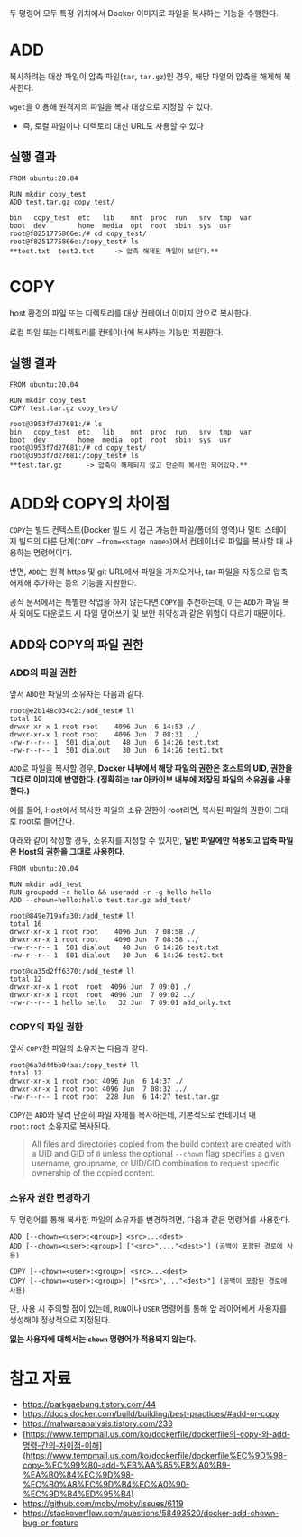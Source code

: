 두 명령어 모두 특정 위치에서 Docker 이미지로 파일을 복사하는 기능을 수행한다.

# ADD

복사하려는 대상 파일이 압축 파일(`tar`, `tar.gz`)인 경우, 해당 파일의 압축을 해제해 복사한다.

`wget`을 이용해 원격지의 파일을 복사 대상으로 지정할 수 있다.

* 즉, 로컬 파일이나 디렉토리 대신 URL도 사용할 수 있다

## 실행 결과

```docker
FROM ubuntu:20.04

RUN mkdir copy_test
ADD test.tar.gz copy_test/
```

```docker
bin   copy_test  etc   lib    mnt  proc  run   srv  tmp  var
boot  dev        home  media  opt  root  sbin  sys  usr
root@f8251775866e:/# cd copy_test/
root@f8251775866e:/copy_test# ls
**test.txt  test2.txt     -> 압축 해제된 파일이 보인다.**
```

# COPY

host 환경의 파일 또는 디렉토리를 대상 컨테이너 이미지 안으로 복사한다.

로컬 파일 또는 디렉토리를 컨테이너에 복사하는 기능만 지원한다.

## 실행 결과

```docker
FROM ubuntu:20.04

RUN mkdir copy_test
COPY test.tar.gz copy_test/
```

```docker
root@3953f7d27681:/# ls 
bin   copy_test  etc   lib    mnt  proc  run   srv  tmp  var
boot  dev        home  media  opt  root  sbin  sys  usr
root@3953f7d27681:/# cd copy_test/
root@3953f7d27681:/copy_test# ls
**test.tar.gz      -> 압축이 해제되지 않고 단순히 복사만 되어있다.**
```

# ADD와 COPY의 차이점

`COPY`는 빌드 컨텍스트(Docker 빌드 시 접근 가능한 파일/폴더의 영역)나 멀티 스테이지 빌드의 다른 단계(`COPY —from=<stage name>`)에서 컨테이너로 파일을 복사할 때 사용하는 명령어이다.

반면, `ADD`는 원격 https 및 git URL에서 파일을 가져오거나, tar 파일을 자동으로 압축 해제해 추가하는 등의 기능을 지원한다.

공식 문서에서는 특별한 작업을 하지 않는다면 `COPY`를 추천하는데, 이는 `ADD`가 파일 복사 외에도 다운로드 시 파일 덮어쓰기 및 보안 취약성과 같은 위험이 따르기 때문이다.

## ADD와 COPY의 파일 권한

### ADD의 파일 권한

앞서 `ADD`한 파일의 소유자는 다음과 같다.

```docker
root@e2b148c034c2:/add_test# ll
total 16
drwxr-xr-x 1 root root    4096 Jun  6 14:53 ./
drwxr-xr-x 1 root root    4096 Jun  7 08:31 ../
-rw-r--r-- 1  501 dialout   48 Jun  6 14:26 test.txt
-rw-r--r-- 1  501 dialout   30 Jun  6 14:26 test2.txt
```

`ADD`로 파일을 복사할 경우, **Docker 내부에서 해당 파일의 권한은 호스트의 UID, 권한을 그대로 이미지에 반영한다. (정확히는 tar 아카이브 내부에 저장된 파일의 소유권을 사용한다.)**

예를 들어, Host에서 복사한 파일의 소유 권한이 root라면, 복사된 파일의 권한이 그대로 root로 들어간다.

아래와 같이 작성할 경우, 소유자를 지정할 수 있지만, **일반 파일에만 적용되고 압축 파일은 Host의 권한을 그대로 사용한다.**

```docker
FROM ubuntu:20.04

RUN mkdir add_test
RUN groupadd -r hello && useradd -r -g hello hello
ADD --chown=hello:hello test.tar.gz add_test/
```

```docker
root@849e719afa30:/add_test# ll
total 16
drwxr-xr-x 1 root root    4096 Jun  7 08:58 ./
drwxr-xr-x 1 root root    4096 Jun  7 08:58 ../
-rw-r--r-- 1  501 dialout   48 Jun  6 14:26 test.txt
-rw-r--r-- 1  501 dialout   30 Jun  6 14:26 test2.txt
```

```docker
root@ca35d2ff6370:/add_test# ll
total 12
drwxr-xr-x 1 root  root  4096 Jun  7 09:01 ./
drwxr-xr-x 1 root  root  4096 Jun  7 09:02 ../
-rw-r--r-- 1 hello hello   32 Jun  7 09:01 add_only.txt
```

### COPY의 파일 권한

앞서 `COPY`한 파일의 소유자는 다음과 같다.

```docker
root@6a7d44bb04aa:/copy_test# ll
total 12
drwxr-xr-x 1 root root 4096 Jun  6 14:37 ./
drwxr-xr-x 1 root root 4096 Jun  7 08:32 ../
-rw-r--r-- 1 root root  228 Jun  6 14:27 test.tar.gz
```

`COPY`는 `ADD`와 달리 단순히 파일 자체를 복사하는데, 기본적으로 컨테이너 내 `root:root` 소유자로 복사된다.

> All files and directories copied from the build context are created with a UID and GID of `0` unless the optional `--chown` flag specifies a given username, groupname, or UID/GID combination to request specific ownership of the copied content.
> 

### 소유자 권한 변경하기

두 명령어를 통해 복사한 파일의 소유자를 변경하려면, 다음과 같은 명령어를 사용한다.

```docker
ADD [--chown=<user>:<group>] <src>...<dest>
ADD [--chown=<user>:<group>] ["<src>",..."<dest>"] (공백이 포함된 경로에 사용)

COPY [--chown=<user>:<group>] <src>...<dest>
COPY [--chown=<user>:<group>] ["<src>",..."<dest>"] (공백이 포함된 경로에 사용)
```

단, 사용 시 주의할 점이 있는데, `RUN`이나 `USER` 명령어를 통해 앞 레이어에서 사용자를 생성해야 정상적으로 지정된다.

**없는 사용자에 대해서는 `chown` 명령어가 적용되지 않는다.**

# 참고 자료

- https://parkgaebung.tistory.com/44
- https://docs.docker.com/build/building/best-practices/#add-or-copy
- https://malwareanalysis.tistory.com/233
- [https://www.tempmail.us.com/ko/dockerfile/dockerfile의-copy-와-add-명령-간의-차이점-이해](https://www.tempmail.us.com/ko/dockerfile/dockerfile%EC%9D%98-copy-%EC%99%80-add-%EB%AA%85%EB%A0%B9-%EA%B0%84%EC%9D%98-%EC%B0%A8%EC%9D%B4%EC%A0%90-%EC%9D%B4%ED%95%B4)
- https://github.com/moby/moby/issues/6119
- https://stackoverflow.com/questions/58493520/docker-add-chown-bug-or-feature